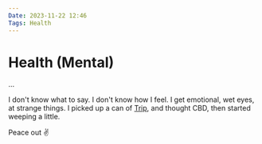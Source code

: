 ```yaml
---
Date: 2023-11-22 12:46
Tags: Health
---
```


# Health (Mental)

…

I don't know what to say. I don't know how I feel. I get emotional, wet eyes, at strange things. I picked up a can of [Trip](https://drink-trip.com/products/peach-ginger), and thought CBD, then started weeping a little. 

Peace out ✌️ 



